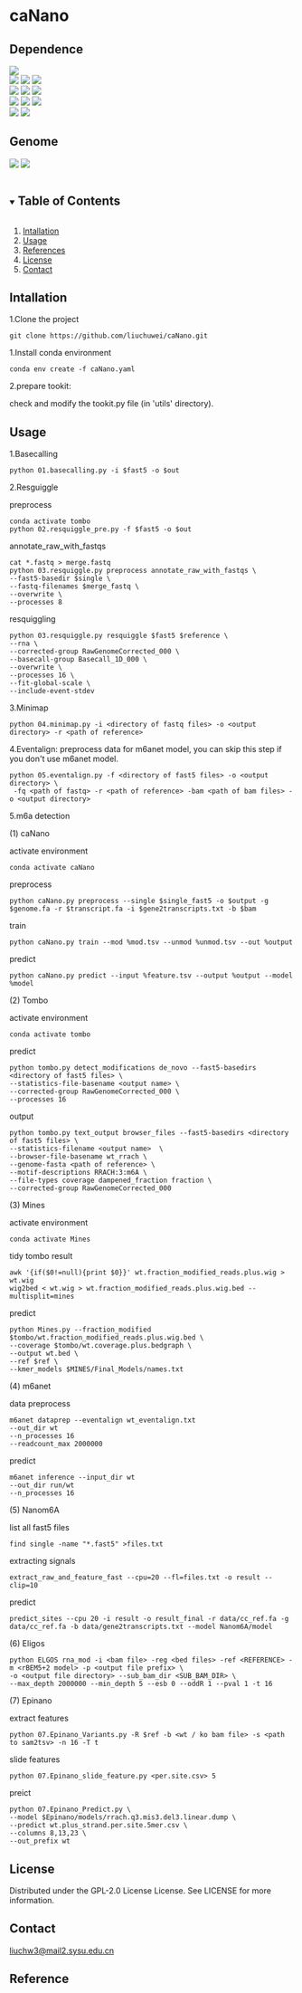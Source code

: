 # caNano
## Dependence
![](https://img.shields.io/badge/software-version-blue)  
[![](https://img.shields.io/badge/Guppy-v6.5.7-green)](https://community.nanoporetech.com/downloads)
[![](https://img.shields.io/badge/Minimap2-v2.24-green)](https://github.com/lh3/minimap2)
[![](https://img.shields.io/badge/samtools-v1.1.7-green)](https://github.com/samtools/samtools)   
[![](https://img.shields.io/badge/bedtools-v2.29.1-blue)](https://bedtools.readthedocs.io/en/latest/)
[![](https://img.shields.io/badge/ELIGOS-v2.0.1-blue)](https://gitlab.com/piroonj/eligos2)
[![](https://img.shields.io/badge/Epinano-v1.2.0-blue)](https://github.com/novoalab/EpiNano)  
[![](https://img.shields.io/badge/MINES-v0.0-orange)](https://github.com/YeoLab/MINES.git)
[![](https://img.shields.io/badge/Tombo-v1.5.1-orange)](https://github.com/nanoporetech/tombo)
[![](https://img.shields.io/badge/Nanom6A-v2.0-orange)](https://github.com/gaoyubang/nanom6A)  
[![](https://img.shields.io/badge/m6Anet-v1.0-purple)](https://github.com/GoekeLab/m6anet) 
[![](https://img.shields.io/badge/nanopolish-v0.14.0-purple)](https://github.com/jts/nanopolish)  

## Genome
[![](https://img.shields.io/badge/mm39-orange)](https://hgdownload.soe.ucsc.edu/goldenPath/mm39/bigZips/)
[![](https://img.shields.io/badge/hg38-green)](https://hgdownload.soe.ucsc.edu/goldenPath/hg38/bigZips/)


<!-- TABLE OF CONTENTS -->
<details open="open">
  <summary><h2 style="display: inline-block">Table of Contents</h2></summary>
  <ol>
    <li>
      <a href="#Intallation">Intallation</a>
    </li>
    <li><a href="#Usage">Usage</a></li>
    <li><a href="#References">References</a></li>
    <li><a href="#license">License</a></li>
    <li><a href="#Contact">Contact</a></li>
  </ol>
</details>

## Intallation
1.Clone the project
   ```shell
   git clone https://github.com/liuchuwei/caNano.git
   ```
1.Install conda environment
   ```shell
   conda env create -f caNano.yaml
   ```
2.prepare tookit: 

check and modify the tookit.py file (in 'utils' directory).
    
## Usage
1.Basecalling
   ```shell
   python 01.basecalling.py -i $fast5 -o $out
   ```
2.Resguiggle

preprocess

   ```shell
   conda activate tombo
   python 02.resquiggle_pre.py -f $fast5 -o $out
   ```
annotate_raw_with_fastqs

   ```shell
   cat *.fastq > merge.fastq
   python 03.resquiggle.py preprocess annotate_raw_with_fastqs \
--fast5-basedir $single \
--fastq-filenames $merge_fastq \
--overwrite \
--processes 8
   ```
resquiggling
   ```shell
python 03.resquiggle.py resquiggle $fast5 $reference \
--rna \
--corrected-group RawGenomeCorrected_000 \
--basecall-group Basecall_1D_000 \
--overwrite \
--processes 16 \
--fit-global-scale \
--include-event-stdev
   ```
3.Minimap
   ```shell
python 04.minimap.py -i <directory of fastq files> -o <output directory> -r <path of reference>
   ```

4.Eventalign: preprocess data for m6anet model, you can skip this step if you don't use m6anet model.

```shell
python 05.eventalign.py -f <directory of fast5 files> -o <output directory> \
 -fq <path of fastq> -r <path of reference> -bam <path of bam files> -o <output directory>
```

5.m6a detection

(1) caNano

activate environment
   ```shell
   conda activate caNano
   ```

preprocess
   ```shell
   python caNano.py preprocess --single $single_fast5 -o $output -g $genome.fa -r $transcript.fa -i $gene2transcripts.txt -b $bam
   ```

train
   ```shell
   python caNano.py train --mod %mod.tsv --unmod %unmod.tsv --out %output
   ```

predict
   ```shell
   python caNano.py predict --input %feature.tsv --output %output --model %model
   ```

(2) Tombo

activate environment
```shell
conda activate tombo
```

predict
```shell
python tombo.py detect_modifications de_novo --fast5-basedirs <directory of fast5 files> \
--statistics-file-basename <output name> \
--corrected-group RawGenomeCorrected_000 \
--processes 16
```

output
```shell
python tombo.py text_output browser_files --fast5-basedirs <directory of fast5 files> \
--statistics-filename <output name>  \
--browser-file-basename wt_rrach \
--genome-fasta <path of reference> \
--motif-descriptions RRACH:3:m6A \
--file-types coverage dampened_fraction fraction \
--corrected-group RawGenomeCorrected_000
```

(3) Mines

activate environment
```shell
conda activate Mines
```

tidy tombo result
```shell
awk '{if($0!=null){print $0}}' wt.fraction_modified_reads.plus.wig > wt.wig
wig2bed < wt.wig > wt.fraction_modified_reads.plus.wig.bed --multisplit=mines
```

predict
```shell
python Mines.py --fraction_modified $tombo/wt.fraction_modified_reads.plus.wig.bed \
--coverage $tombo/wt.coverage.plus.bedgraph \
--output wt.bed \
--ref $ref \
--kmer_models $MINES/Final_Models/names.txt
```

(4) m6anet

data preprocess
```shell
m6anet dataprep --eventalign wt_eventalign.txt
--out_dir wt
--n_processes 16
--readcount_max 2000000
```

predict
```shell
m6anet inference --input_dir wt
--out_dir run/wt
--n_processes 16
```

(5) Nanom6A

list all fast5 files
```shell
find single -name "*.fast5" >files.txt
```

extracting signals
```shell
extract_raw_and_feature_fast --cpu=20 --fl=files.txt -o result --clip=10
```
predict
```shell
predict_sites --cpu 20 -i result -o result_final -r data/cc_ref.fa -g data/cc_ref.fa -b data/gene2transcripts.txt --model Nanom6A/model
```

(6) Eligos
```shell
python ELGOS rna_mod -i <bam file> -reg <bed files> -ref <REFERENCE> -m <rBEM5+2 model> -p <output file prefix> \
-o <output file directory> --sub_bam_dir <SUB_BAM_DIR> \
--max_depth 2000000 --min_depth 5 --esb 0 --oddR 1 --pval 1 -t 16
```

(7) Epinano

extract features
```shell
python 07.Epinano_Variants.py -R $ref -b <wt / ko bam file> -s <path to sam2tsv> -n 16 -T t
```

slide features
```shell
python 07.Epinano_slide_feature.py <per.site.csv> 5
```

preict
```shell
python 07.Epinano_Predict.py \
--model $Epinano/models/rrach.q3.mis3.del3.linear.dump \
--predict wt.plus_strand.per.site.5mer.csv \
--columns 8,13,23 \
--out_prefix wt
```

## License
Distributed under the GPL-2.0 License License. See LICENSE for more information.

## Contact
liuchw3@mail2.sysu.edu.cn

## Reference

